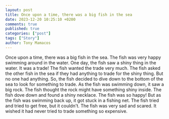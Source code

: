 ```yaml
---
layout: post
title: Once upon a time, there was a big fish in the sea
date: 2023-12-20 10:25:10 +0200
comments: true
published: true
categories: ["post"]
tags: ["Story"]
author: Tony Mamacos
---
```

Once upon a time, there was a big fish in the sea. The fish was very happy swimming around in the water. One day, the fish saw a shiny thing in the water. It was a trade! The fish wanted the trade very much.
The fish asked the other fish in the sea if they had anything to trade for the shiny thing. But no one had anything. So, the fish decided to dive down to the bottom of the sea to look for something to trade.
As the fish was swimming down, it saw a big rock. The fish thought the rock might have something shiny inside. The fish dove down and found a shiny necklace. The fish was so happy! 
But as the fish was swimming back up, it got stuck in a fishing net. The fish tried and tried to get free, but it couldn't. The fish was very sad and scared. It wished it had never tried to trade something so expensive.
